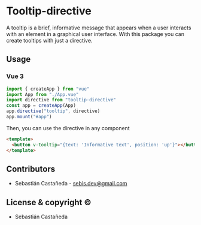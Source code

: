 # Tooltip-directive

A tooltip is a brief, informative message that appears when a user interacts with an element in a graphical user interface. With this package you can create tooltips with just a directive.

## Usage

### Vue 3

```javascript
import { createApp } from "vue"
import App from "./App.vue"
import directive from "tooltip-directive"
const app = createApp(App)
app.directive("tooltip", directive)
app.mount("#app")
```

Then, you can use the directive in any component

```HTML
<template>
  <button v-tooltip="{text: 'Informative text', position: 'up'}"></button>
</template>
```

## Contributors

- Sebastián Castañeda - <sebis.dev@gmail.com>

## License & copyright ©

- Sebastián Castañeda
